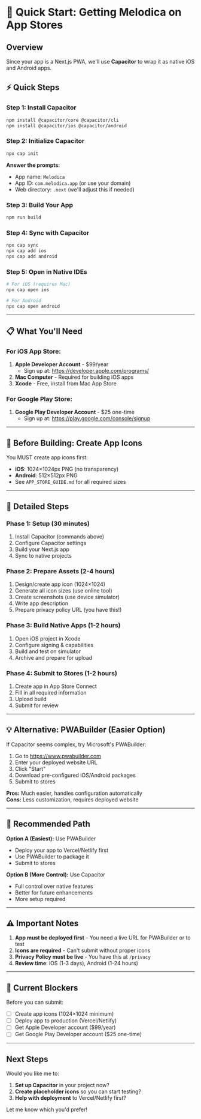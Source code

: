 # 🚀 Quick Start: Getting Melodica on App Stores

## Overview
Since your app is a Next.js PWA, we'll use **Capacitor** to wrap it as native iOS and Android apps.

## ⚡ Quick Steps

### Step 1: Install Capacitor
```bash
npm install @capacitor/core @capacitor/cli
npm install @capacitor/ios @capacitor/android
```

### Step 2: Initialize Capacitor
```bash
npx cap init
```
**Answer the prompts:**
- App name: `Melodica`
- App ID: `com.melodica.app` (or use your domain)
- Web directory: `.next` (we'll adjust this if needed)

### Step 3: Build Your App
```bash
npm run build
```

### Step 4: Sync with Capacitor
```bash
npx cap sync
npx cap add ios
npx cap add android
```

### Step 5: Open in Native IDEs
```bash
# For iOS (requires Mac)
npx cap open ios

# For Android
npx cap open android
```

---

## 📋 What You'll Need

### For iOS App Store:
1. **Apple Developer Account** - $99/year
   - Sign up at: https://developer.apple.com/programs/
2. **Mac Computer** - Required for building iOS apps
3. **Xcode** - Free, install from Mac App Store

### For Google Play Store:
1. **Google Play Developer Account** - $25 one-time
   - Sign up at: https://play.google.com/console/signup

---

## 🎨 Before Building: Create App Icons

You MUST create app icons first:
- **iOS**: 1024×1024px PNG (no transparency)
- **Android**: 512×512px PNG
- See `APP_STORE_GUIDE.md` for all required sizes

---

## 📱 Detailed Steps

### Phase 1: Setup (30 minutes)
1. Install Capacitor (commands above)
2. Configure Capacitor settings
3. Build your Next.js app
4. Sync to native projects

### Phase 2: Prepare Assets (2-4 hours)
1. Design/create app icon (1024×1024)
2. Generate all icon sizes (use online tool)
3. Create screenshots (use device simulator)
4. Write app description
5. Prepare privacy policy URL (you have this!)

### Phase 3: Build Native Apps (1-2 hours)
1. Open iOS project in Xcode
2. Configure signing & capabilities
3. Build and test on simulator
4. Archive and prepare for upload

### Phase 4: Submit to Stores (1-2 hours)
1. Create app in App Store Connect
2. Fill in all required information
3. Upload build
4. Submit for review

---

## 💡 Alternative: PWABuilder (Easier Option)

If Capacitor seems complex, try Microsoft's PWABuilder:
1. Go to https://www.pwabuilder.com
2. Enter your deployed website URL
3. Click "Start"
4. Download pre-configured iOS/Android packages
5. Submit to stores

**Pros:** Much easier, handles configuration automatically  
**Cons:** Less customization, requires deployed website

---

## 🎯 Recommended Path

**Option A (Easiest):** Use PWABuilder
- Deploy your app to Vercel/Netlify first
- Use PWABuilder to package it
- Submit to stores

**Option B (More Control):** Use Capacitor
- Full control over native features
- Better for future enhancements
- More setup required

---

## ⚠️ Important Notes

1. **App must be deployed first** - You need a live URL for PWABuilder or to test
2. **Icons are required** - Can't submit without proper icons
3. **Privacy Policy must be live** - You have this at `/privacy`
4. **Review time**: iOS (1-3 days), Android (1-24 hours)

---

## 🚨 Current Blockers

Before you can submit:
- [ ] Create app icons (1024×1024 minimum)
- [ ] Deploy app to production (Vercel/Netlify)
- [ ] Get Apple Developer account ($99/year)
- [ ] Get Google Play Developer account ($25 one-time)

---

## Next Steps

Would you like me to:
1. **Set up Capacitor** in your project now?
2. **Create placeholder icons** so you can start testing?
3. **Help with deployment** to Vercel/Netlify first?

Let me know which you'd prefer!

